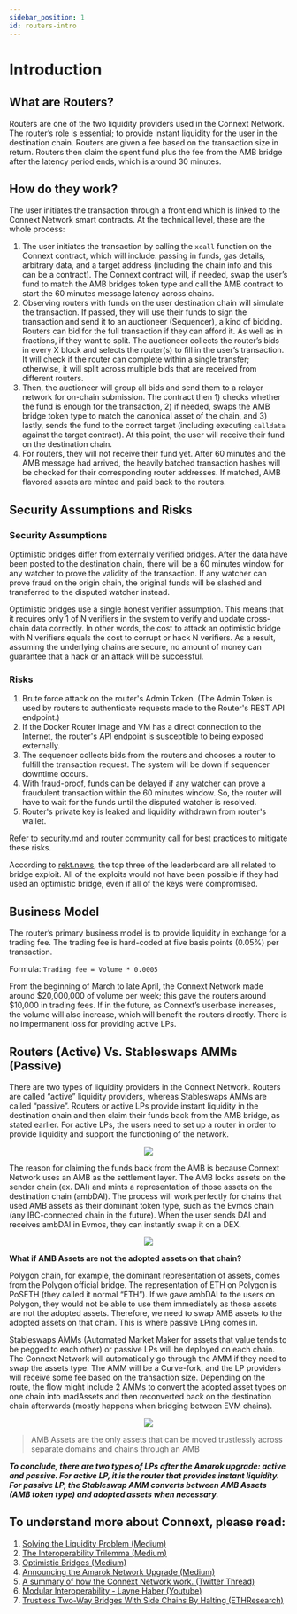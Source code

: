 ```yaml
---
sidebar_position: 1
id: routers-intro
---
```


# Introduction

## What are Routers?

Routers are one of the two liquidity providers used in the Connext Network. The router’s role is essential; to provide instant liquidity for the user in the destination chain. Routers are given a fee based on the transaction size in return. Routers then claim the spent fund plus the fee from the AMB bridge after the latency period ends, which is around 30 minutes.

## How do they work?

The user initiates the transaction through a front end which is linked to the Connext Network smart contracts. At the technical level, these are the whole process:

1. The user initiates the transaction by calling the `xcall` function on the Connext contract, which will include: passing in funds, gas details, arbitrary data, and a target address  (including the chain info and this can be a contract). The Connext contract will, if needed, swap the user’s fund to match the AMB bridges token type and call the AMB contract to start the 60 minutes message latency across chains.
2. Observing routers with funds on the user destination chain will simulate the transaction. If passed, they will use their funds to sign the transaction and send it to an auctioneer (Sequencer), a kind of bidding. Routers can bid for the full transaction if they can afford it. As well as in fractions, if they want to split. The auctioneer collects the router’s bids in every X block and selects the router(s) to fill in the user’s transaction. It will check if the router can complete within a single transfer; otherwise, it will split across multiple bids that are received from different routers. 
3. Then, the auctioneer will group all bids and send them to a relayer network for on-chain submission. The contract then 1) checks whether the fund is enough for the transaction, 2) if needed, swaps the AMB bridge token type to match the canonical asset of the chain, and 3)  lastly, sends the fund to the correct target (including executing `calldata` against the target contract). At this point, the user will receive their fund on the destination chain.
4. For routers, they will not receive their fund yet. After 60 minutes and the AMB message had arrived, the heavily batched transaction hashes will be checked for their corresponding router addresses. If matched, AMB flavored assets are minted and paid back to the routers.

## Security Assumptions and Risks

### Security Assumptions

Optimistic bridges differ from externally verified bridges. After the data have been posted to the destination chain, there will be a 60 minutes window for any watcher to prove the validity of the transaction. If any watcher can prove fraud on the origin chain, the original funds will be slashed and transferred to the disputed watcher instead.

Optimistic bridges use a single honest verifier assumption. This means that it requires only 1 of N verifiers in the system to verify and update cross-chain data correctly.
In other words, the cost to attack an optimistic bridge with N verifiers equals the cost to corrupt or hack N verifiers. As a result, assuming the underlying chains are secure, no amount of money can guarantee that a hack or an attack will be successful.

### Risks

1. Brute force attack on the router's Admin Token. (The Admin Token is used by routers to authenticate requests made to the Router's REST API endpoint.)
2. If the Docker Router image and VM has a direct connection to the Internet, the router's API endpoint is susceptible to being exposed externally.
3. The sequencer collects bids from the routers and chooses a router to fulfill the transaction request. The system will be down if sequencer downtime occurs.
4. With fraud-proof, funds can be delayed if any watcher can prove a fraudulent transaction within the 60 minutes window. So, the router will have to wait for the funds until the disputed watcher is resolved.
5. Router's private key is leaked and liquidity withdrawn from router's wallet.

Refer to [security.md](https://github.com/connext/documentation/blob/main/docs/routers/security.md) and [router community call](https://www.youtube.com/watch?v=rjNcdm1mjCQ) for best practices to mitigate these risks.

According to [rekt.news](https://rekt.news/leaderboard/), the top three of the leaderboard are all related to bridge exploit. All of the exploits would not have been possible if they had used an optimistic bridge, even if all of the keys were compromised.

## Business Model

The router’s primary business model is to provide liquidity in exchange for a trading fee. The trading fee is hard-coded at five basis points (0.05%) per transaction.

Formula: `Trading fee = Volume * 0.0005` 

From the beginning of March to late April, the Connext Network made around $20,000,000 of volume per week; this gave the routers around $10,000 in trading fees. If in the future, as Connext’s userbase increases, the volume will also increase, which will benefit the routers directly. There is no impermanent loss for providing active LPs.

## Routers (Active) Vs. Stableswaps AMMs (Passive)

There are two types of liquidity providers in the Connext Network. Routers are called “active” liquidity providers, whereas Stableswaps AMMs are called “passive”. Routers or active LPs provide instant liquidity in the destination chain and then claim their funds back from the AMB bridge, as stated earlier. For active LPs, the users need to set up a router in order to provide liquidity and support the functioning of the network.

<p align="center">
  <img src="https://pbs.twimg.com/media/FT3JAOLWUAAs-xk?format=png&name=small" />
</p>

The reason for claiming the funds back from the AMB is because Connext Network uses an AMB as the settlement layer. The AMB locks assets on the sender chain (ex. DAI) and mints a representation of those assets on the destination chain (ambDAI). The process will work perfectly for chains that used AMB assets as their dominant token type, such as the Evmos chain (any IBC-connected chain in the future). When the user sends DAI and receives ambDAI in Evmos, they can instantly swap it on a DEX.

<p align="center">
  <img src="https://pbs.twimg.com/media/FT3JbcJWIAId0c2?format=jpg&name=small" />
</p>

**What if AMB Assets are not the adopted assets on that chain?**

Polygon chain, for example, the dominant representation of assets, comes from the Polygon official bridge. The representation of ETH on Polygon is PoSETH (they called it normal “ETH”). If we gave ambDAI to the users on Polygon, they would not be able to use them immediately as those assets are not the adopted assets. Therefore, we need to swap AMB assets to the adopted assets on that chain. This is where passive LPing comes in. 

Stableswaps AMMs (Automated Market Maker for assets that value tends to be pegged to each other) or passive LPs will be deployed on each chain. The Connext Network will automatically go through the AMM if they need to swap the assets type. The AMM will be a Curve-fork, and the LP providers will receive some fee based on the transaction size. Depending on the route, the flow might include 2 AMMs to convert the adopted asset types on one chain into madAssets and then reconverted back on the destination chain afterwards (mostly happens when bridging between EVM chains).

<p align="center">
  <img src="https://pbs.twimg.com/media/FT3N4swXEAU6yuu?format=jpg&name=small" />
</p>

> AMB Assets are the only assets that can be moved trustlessly across separate domains and chains through an AMB

***To conclude, there are two types of LPs after the Amarok upgrade: active and passive. For active LP, it is the router that provides instant liquidity. For passive LP, the Stableswap AMM converts between AMB Assets (AMB token type) and adopted assets when necessary.***


## To understand more about Connext, please read:

1. [Solving the Liquidity Problem (Medium)](https://blog.connext.network/solving-the-liquidity-problem-88bde201501)
2. [The Interoperability Trilemma (Medium)](https://blog.connext.network/the-interoperability-trilemma-657c2cf69f17)
3. [Optimistic Bridges (Medium)](https://blog.connext.network/optimistic-bridges-fb800dc7b0e0)
4. [Announcing the Amarok Network Upgrade (Medium)](https://blog.connext.network/announcing-the-amarok-network-upgrade-5046317860a4)
5. [A summary of how the Connext Network work. (Twitter Thread)](https://mobile.twitter.com/ConnextNetwork/status/1530611831785541632)
6. [Modular Interoperability - Layne Haber (Youtube)](https://www.youtube.com/watch?v=pnw6x_v0iiY)
7. [Trustless Two-Way Bridges With Side Chains By Halting (ETHResearch)](https://ethresear.ch/t/trustless-two-way-bridges-with-side-chains-by-halting/5728)
